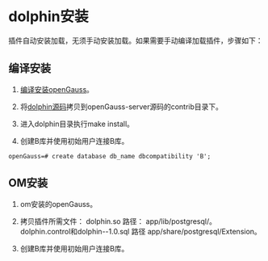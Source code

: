 # dolphin安装

插件自动安装加载，无须手动安装加载。如果需要手动编译加载插件，步骤如下：
    
## 编译安装

1. [编译安装openGauss](https://gitee.com/opengauss/openGauss-server#%E7%BC%96%E8%AF%91)。

2. 将[dolphin源码](https://gitee.com/opengauss/Plugin/tree/master/contrib/dolphin)拷贝到openGauss-server源码的contrib目录下。

3. 进入dolphin目录执行make install。

4. 创建B库并使用初始用户连接B库。

```
openGauss=# create database db_name dbcompatibility 'B';
```


## OM安装

1. om安装的openGauss。

2. 拷贝插件所需文件：
        dolphin.so 路径： app/lib/postgresql/。
        dolphin.control和dolphin--1.0.sql 路径 app/share/postgresql/Extension。

3. 创建B库并使用初始用户连接B库。